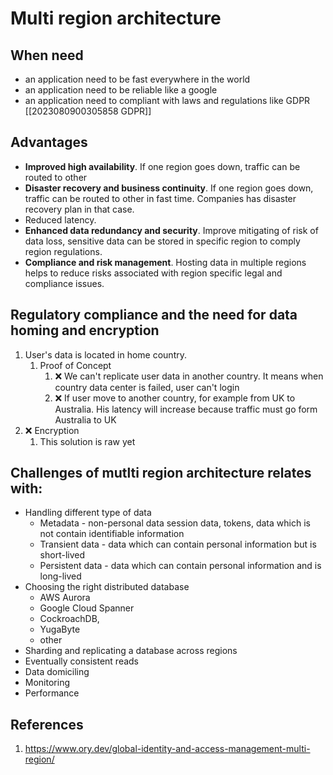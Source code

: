 # Multi region architecture
## When need
- an application need to be fast everywhere in the world
- an application need to be reliable like a google
- an application need to compliant with laws and regulations like GDPR [[2023080900305858 GDPR]]

## Advantages
- **Improved high availability**. If one region goes down, traffic can be routed to other
- **Disaster recovery and business continuity**.  If one region goes down, traffic can be routed to other in fast time. Companies has disaster recovery plan in that case.
- Reduced latency. 
- **Enhanced data redundancy and security**. Improve mitigating of risk of data loss, sensitive data can be stored in specific region to comply region regulations.
- **Compliance and risk management**. Hosting data in multiple regions helps to reduce risks associated with region specific legal and compliance issues.

## Regulatory compliance and the need for data homing and encryption
1. User's data is located in home country. 
	1. Proof of Concept
		1. ❌ We can't replicate user data  in another country. It means when country data center is failed, user can't login
		2. ❌ If user move to another country, for example from UK to Australia. His latency will increase because traffic must go form Australia to UK
2. ❌ Encryption
	1. This solution is raw yet

## Challenges of mutlti region architecture relates with:
- Handling different type of data
  - Metadata - non-personal data session data, tokens, data which is not contain identifiable information
  - Transient data - data which can contain personal information but is short-lived
  - Persistent data - data which can contain personal information and is long-lived
- Choosing the right distributed database
  - AWS Aurora
  - Google Cloud Spanner
  - CockroachDB,
  - YugaByte
  - other
- Sharding and replicating a database across regions
- Eventually consistent reads
- Data domiciling
- Monitoring
- Performance

## References
1. https://www.ory.dev/global-identity-and-access-management-multi-region/